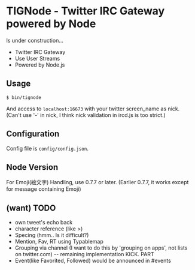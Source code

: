 # TIGNode - Twitter IRC Gateway powered by Node

Is under construction...

- Twitter IRC Gateway
- Use User Streams
- Powered by Node.js

## Usage
    $ bin/tignode

And access to ```localhost:16673``` with your twitter screen_name as nick.
(Can't use '-' in nick, I think nick validation in ircd.js is too strict.)

## Configuration
Config file is ```config/config.json```.

## Node Version
For Emoji(絵文字) Handling, use 0.7.7 or later. (Earlier 0.7.7, it works except for message containing Emoji)

## (want) TODO
- own tweet's echo back
- character reference (like &gt;)
- Specing (hmm.. Is it difficult?)
- Mention, Fav, RT using Typablemap
- Grouping via channel (I want to do this by 'grouping on apps', not lists on twitter.com)
-- remaining implementation KICK. PART
- Event(like Favorited, Followed) would be announced in #events
